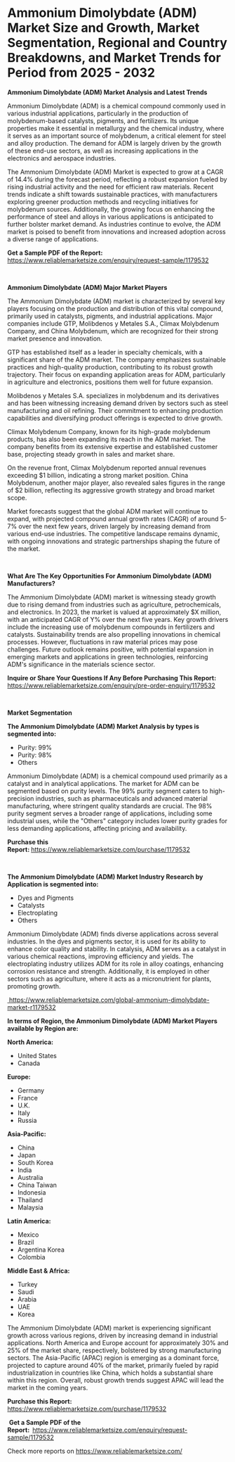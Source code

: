 <p><h1>Ammonium Dimolybdate (ADM) Market Size and Growth, Market Segmentation, Regional and Country Breakdowns, and Market Trends for Period from 2025 -  2032</h1></p><p><strong>Ammonium Dimolybdate (ADM) Market Analysis and Latest Trends</strong></p>
<p><p>Ammonium Dimolybdate (ADM) is a chemical compound commonly used in various industrial applications, particularly in the production of molybdenum-based catalysts, pigments, and fertilizers. Its unique properties make it essential in metallurgy and the chemical industry, where it serves as an important source of molybdenum, a critical element for steel and alloy production. The demand for ADM is largely driven by the growth of these end-use sectors, as well as increasing applications in the electronics and aerospace industries.</p><p>The Ammonium Dimolybdate (ADM) Market is expected to grow at a CAGR of 14.4% during the forecast period, reflecting a robust expansion fueled by rising industrial activity and the need for efficient raw materials. Recent trends indicate a shift towards sustainable practices, with manufacturers exploring greener production methods and recycling initiatives for molybdenum sources. Additionally, the growing focus on enhancing the performance of steel and alloys in various applications is anticipated to further bolster market demand. As industries continue to evolve, the ADM market is poised to benefit from innovations and increased adoption across a diverse range of applications.</p></p>
<p><strong>Get a Sample PDF of the Report:&nbsp;</strong> <a href="https://www.reliablemarketsize.com/enquiry/request-sample/1179532?utm_campaign=2993&utm_medium=2&utm_source=Github&utm_content=ia&utm_term=03042025&utm_id=ammonium-dimolybdate-adm">https://www.reliablemarketsize.com/enquiry/request-sample/1179532</a></p>
<p>&nbsp;</p>
<p><strong>Ammonium Dimolybdate (ADM) Major Market Players</strong></p>
<p><p>The Ammonium Dimolybdate (ADM) market is characterized by several key players focusing on the production and distribution of this vital compound, primarily used in catalysts, pigments, and industrial applications. Major companies include GTP, Molibdenos y Metales S.A., Climax Molybdenum Company, and China Molybdenum, which are recognized for their strong market presence and innovation.</p><p>GTP has established itself as a leader in specialty chemicals, with a significant share of the ADM market. The company emphasizes sustainable practices and high-quality production, contributing to its robust growth trajectory. Their focus on expanding application areas for ADM, particularly in agriculture and electronics, positions them well for future expansion.</p><p>Molibdenos y Metales S.A. specializes in molybdenum and its derivatives and has been witnessing increasing demand driven by sectors such as steel manufacturing and oil refining. Their commitment to enhancing production capabilities and diversifying product offerings is expected to drive growth.</p><p>Climax Molybdenum Company, known for its high-grade molybdenum products, has also been expanding its reach in the ADM market. The company benefits from its extensive expertise and established customer base, projecting steady growth in sales and market share.</p><p>On the revenue front, Climax Molybdenum reported annual revenues exceeding $1 billion, indicating a strong market position. China Molybdenum, another major player, also revealed sales figures in the range of $2 billion, reflecting its aggressive growth strategy and broad market scope.</p><p>Market forecasts suggest that the global ADM market will continue to expand, with projected compound annual growth rates (CAGR) of around 5-7% over the next few years, driven largely by increasing demand from various end-use industries. The competitive landscape remains dynamic, with ongoing innovations and strategic partnerships shaping the future of the market.</p></p>
<p>&nbsp;</p>
<p><strong>What Are The Key Opportunities For Ammonium Dimolybdate (ADM) Manufacturers?</strong></p>
<p><p>The Ammonium Dimolybdate (ADM) market is witnessing steady growth due to rising demand from industries such as agriculture, petrochemicals, and electronics. In 2023, the market is valued at approximately $X million, with an anticipated CAGR of Y% over the next five years. Key growth drivers include the increasing use of molybdenum compounds in fertilizers and catalysts. Sustainability trends are also propelling innovations in chemical processes. However, fluctuations in raw material prices may pose challenges. Future outlook remains positive, with potential expansion in emerging markets and applications in green technologies, reinforcing ADM's significance in the materials science sector.</p></p>
<p><strong>Inquire or Share Your Questions If Any Before Purchasing This Report:</strong> <a href="https://www.reliablemarketsize.com/enquiry/pre-order-enquiry/1179532?utm_campaign=2993&utm_medium=2&utm_source=Github&utm_content=ia&utm_term=03042025&utm_id=ammonium-dimolybdate-adm">https://www.reliablemarketsize.com/enquiry/pre-order-enquiry/1179532</a></p>
<p>&nbsp;</p>
<p><strong>Market Segmentation</strong></p>
<p><strong>The Ammonium Dimolybdate (ADM) Market Analysis by types is segmented into:</strong></p>
<p><ul><li>Purity: 99%</li><li>Purity: 98%</li><li>Others</li></ul></p>
<p><p>Ammonium Dimolybdate (ADM) is a chemical compound used primarily as a catalyst and in analytical applications. The market for ADM can be segmented based on purity levels. The 99% purity segment caters to high-precision industries, such as pharmaceuticals and advanced material manufacturing, where stringent quality standards are crucial. The 98% purity segment serves a broader range of applications, including some industrial uses, while the "Others" category includes lower purity grades for less demanding applications, affecting pricing and availability.</p></p>
<p><strong>Purchase this Report:&nbsp;</strong><a href="https://www.reliablemarketsize.com/purchase/1179532?utm_campaign=2993&utm_medium=2&utm_source=Github&utm_content=ia&utm_term=03042025&utm_id=ammonium-dimolybdate-adm">https://www.reliablemarketsize.com/purchase/1179532</a></p>
<p>&nbsp;</p>
<p><strong>The Ammonium Dimolybdate (ADM) Market Industry Research by Application is segmented into:</strong></p>
<p><ul><li>Dyes and Pigments</li><li>Catalysts</li><li>Electroplating</li><li>Others</li></ul></p>
<p><p>Ammonium Dimolybdate (ADM) finds diverse applications across several industries. In the dyes and pigments sector, it is used for its ability to enhance color quality and stability. In catalysis, ADM serves as a catalyst in various chemical reactions, improving efficiency and yields. The electroplating industry utilizes ADM for its role in alloy coatings, enhancing corrosion resistance and strength. Additionally, it is employed in other sectors such as agriculture, where it acts as a micronutrient for plants, promoting growth.</p></p>
<p><a href="https://www.reliablemarketsize.com/global-ammonium-dimolybdate-market-r1179532?utm_campaign=2993&utm_medium=2&utm_source=Github&utm_content=ia&utm_term=03042025&utm_id=ammonium-dimolybdate-adm">&nbsp;https://www.reliablemarketsize.com/global-ammonium-dimolybdate-market-r1179532</a></p>
<p><strong>In terms of Region, the Ammonium Dimolybdate (ADM) Market Players available by Region are:</strong></p>
<p>
    <p> <strong> North America: </strong>
        <ul>
            <li>United States</li>
            <li>Canada</li>
        </ul>
        </p> 
    <p> <strong> Europe: </strong>
        <ul>
            <li>Germany</li>
            <li>France</li>
            <li>U.K.</li>
            <li>Italy</li>
            <li>Russia</li>
        </ul>
        </p> 
    <p> <strong> Asia-Pacific: </strong>
        <ul>
            <li>China</li>
            <li>Japan</li>
            <li>South Korea</li>
            <li>India</li>
            <li>Australia</li>
            <li>China Taiwan</li>
            <li>Indonesia</li>
            <li>Thailand</li>
            <li>Malaysia</li>
        </ul>
        </p> 
    <p> <strong> Latin America: </strong>
        <ul>
            <li>Mexico</li>
            <li>Brazil</li>
            <li>Argentina Korea</li>
            <li>Colombia</li>
        </ul>
        </p> 
    <p> <strong> Middle East & Africa: </strong>
        <ul>
            <li>Turkey</li>
            <li>Saudi</li>
            <li>Arabia</li>
            <li>UAE</li>
            <li>Korea</li>
        </ul>
    </p>
    </p>
<p><p>The Ammonium Dimolybdate (ADM) market is experiencing significant growth across various regions, driven by increasing demand in industrial applications. North America and Europe account for approximately 30% and 25% of the market share, respectively, bolstered by strong manufacturing sectors. The Asia-Pacific (APAC) region is emerging as a dominant force, projected to capture around 40% of the market, primarily fueled by rapid industrialization in countries like China, which holds a substantial share within this region. Overall, robust growth trends suggest APAC will lead the market in the coming years.</p></p>
<p><strong>Purchase this Report: </strong><a href="https://www.reliablemarketsize.com/purchase/1179532?utm_campaign=2993&utm_medium=2&utm_source=Github&utm_content=ia&utm_term=03042025&utm_id=ammonium-dimolybdate-adm">https://www.reliablemarketsize.com/purchase/1179532</a></p>
<p>&nbsp;<strong>Get a Sample PDF of the Report:&nbsp;&nbsp;</strong><a href="https://www.reliablemarketsize.com/enquiry/request-sample/1179532?utm_campaign=2993&utm_medium=2&utm_source=Github&utm_content=ia&utm_term=03042025&utm_id=ammonium-dimolybdate-adm">https://www.reliablemarketsize.com/enquiry/request-sample/1179532</a></p>
<p><strong></strong></p>
<p>Check more reports on <a href="https://www.reliablemarketsize.com/?utm_campaign=2993&utm_medium=2&utm_source=Github&utm_content=ia&utm_term=03042025&utm_id=ammonium-dimolybdate-adm">https://www.reliablemarketsize.com/</a></p>